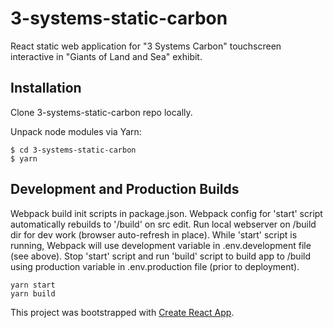 # 3-systems-static-carbon
React static web application for "3 Systems Carbon" touchscreen interactive in "Giants of Land and Sea"
exhibit.

## Installation

Clone 3-systems-static-carbon repo locally.

Unpack node modules via Yarn:

```
$ cd 3-systems-static-carbon
$ yarn
```

## Development and Production Builds

Webpack build init scripts in package.json. Webpack config for 'start' script
automatically rebuilds to '/build' on src edit. Run local webserver on /build
dir for dev work (browser auto-refresh in place). While 'start' script is
running, Webpack will use development variable in .env.development file (see
  above). Stop 'start' script and run 'build' script to build app to /build
  using production variable in .env.production file (prior to deployment).

```
yarn start
yarn build
```

This project was bootstrapped with [Create React App](https://github.com/facebookincubator/create-react-app).
